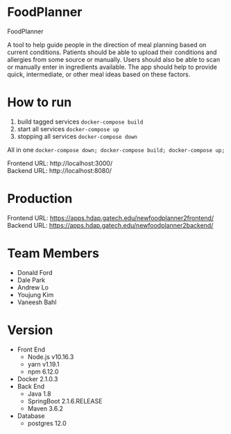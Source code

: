 # FoodPlanner
FoodPlanner

A tool to help guide people in the direction of meal planning based on current conditions. Patients should be able to upload their conditions and allergies from some source or manually. Users should also be able to scan or manually enter in ingredients available. The app should help to provide quick, intermediate, or other meal ideas based on these factors.

# How to run

1. build tagged services `docker-compose build`
2. start all services `docker-compose up`
3. stopping all services `docker-compose down`

All in one `docker-compose down; docker-compose build; docker-compose up;`

Frontend URL: http://localhost:3000/  
Backend URL: http://localhost:8080/  

# Production
Frontend URL: https://apps.hdap.gatech.edu/newfoodplanner2frontend/  
Backend URL: https://apps.hdap.gatech.edu/newfoodplanner2backend/  

# Team Members
- Donald Ford  
- Dale Park  
- Andrew Lo  
- Youjung Kim  
- Vaneesh Bahl  

# Version
- Front End
  + Node.js v10.16.3
  + yarn v1.19.1
  + npm 6.12.0
- Docker 2.1.0.3
- Back End
  + Java 1.8
  + SpringBoot 2.1.6.RELEASE
  + Maven 3.6.2
- Database
  + postgres 12.0
